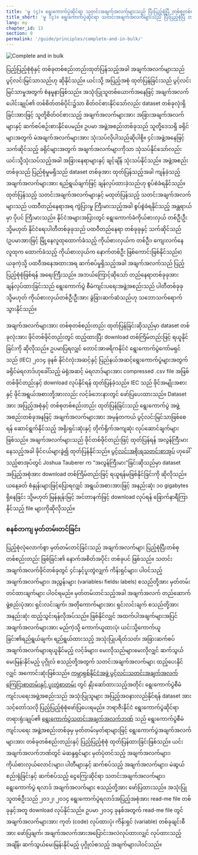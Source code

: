 ```yaml
---
title: 'မူ (၄)။ ရွေးကောက်ပွဲဆိုင်ရာ သတင်းအချက်အလက်များသည် ပြီးပြည့်စုံပြီ တစ်စုတစ်စည်းတည်း ဖြစ်သည့်အခါ ပွင့်လင်းမြင်သာမှုရှိသည်။'
title_short: 'မူ (၄)။ ရွေးကောက်ပွဲဆိုင်ရာ သတင်းအချက်အလက်များသည် ပြီးပြည့်စုံပြီ တစ်စုတစ်စည်းတည်း ဖြစ်သည့်အခါ ပွင့်လင်းမြင်သာမှုရှိသည်။'
lang: my
chapter_id: 13
section: 9
permalink: '/guide/principles/complete-and-in-bulk/'
---
```


![Complete and in bulk](/images/inventory/principles/complete-and-in-bulk.png)

ပြည့်ပြည့်စုံစုံနှင့် တစ်ခုတစ်စည်းတည်းထုတ်ပြန်သည့်အခါ အချက်အလက်များသည် ပွင့်လင်းမြင်သာသည်ဟု ဆိုနိုင်သည်။ ယင်းသို့ အပြည့်အစုံ ထုတ်ပြန်ခြင်းသည် ပွင့်လင်းမြင်သာမှုအတွက် စံနမူနာဖြစ်သည်။ အသုံးပြုသူတစ်ယောက်အနေဖြင့် အချက်အလက်ပေါင်းချုပ်၏ တစ်စိတ်တစ်ပိုင်း၌သာ စိတ်ဝင်စားနိုင်သော်လည်း dataset တစ်ခုလုံးရှိခြင်းအားဖြင့် သူတို့စိတ်ဝင်စားသည့် အချက်အလက်များအား အခြားအချက်အလက်များနှင့် ဆက်စပ်စဉ်းစားနိုင်ပေမည်။ ဥပမာ အဖွဲ့အစည်းတစ်ခုသည် သူတို့​ဒေသရှိ ခရိုင်များအတွက် မဲအချက်အလက်များအား သုံးသပ်လိုပါသည်ဆိုပါစို့။ ၄င်းအဖွဲ့အနေဖြင့် သက်ဆိုင်သည့် ခရိုင်များအတွက် အချက်အလက်များကိုသာ သုံသပ်နိုင်သော်လည်း ယင်းသို့သုံးသပ်သည့်အခါ အခြားနေရာများနှင့် ချင့်ချိန် သုံးသပ်နိုင်သည်။ အဖွဲ့အစည်းတစ်ခုသည် ပြည်စုံမှုမရှိသည် dataset တစ်ခုအား ထုတ်ပြန်သည့်အခါ ကျန်ခဲ့သည့် အချက်အလက်များအား ရည်ရွယ်ချက်ဖြင့် ချန်လှပ်ထားခဲ့သည်ဟု စွပ်စဲခံရနိုင်သည်။ ထုတ်ပြန်သည့် သတင်းအချက်အလက်များနှင့် မထုတ်ပြန်သည့် သတင်းအချက်အလက်များသည် ပထဝီတည်နေရာအရ ကွဲပြားမှု ကြီးမားသည့်အခါ စွပ်စွဲခံရနိုင်သည့် အန္တရာယ်မှာ ပိုပင် ကြီးမားသည်။ နိုင်ငံအများအပြားတွင် ရွေးကောက်ခံကိုယ်စားလှယ် တစ်ဦးဦး သို့မဟုတ် နိုင်ငံရေးပါတီတစ်ခုခုသည် ပထဝီတည်နေရာ တစ်ခုခုနှင့် သက်ဆိုင်သည် (ဥပမာအားဖြင့် မြို့နေလူထုထောက်ခံသည့် ကိုယ်စားလှယ်က တစ်ဦး၊ ကျေးလက်နေလူထုက ထောက်ခံသည့် ကိုယ်စားလှယ်က နောက်တစ်ဦး ဖြစ်ကောင်းဖြစ်နိုင်သည်။) ယခုကဲ့သို့ ပထဝီအနေအထားအရ ဆက်စပ်မှုရှိသည့်အခါ အချက်အလက်သည် ပြည့်ပြည့်စုံစုံဖြစ်ရန် အရေးကြီးသည်။ အဘယ်ကြောင့်ဆိုသော် တည်နေရာတစ်ခုခုအားချန်လှပ်ထားခြင်းသည် ရွေးကောက်ပွဲ စီမံကျင်းပရေးအဖွဲ့အစည်းသည် ပါတီတစ်ခုခု သို့မဟုတ် ကိုယ်စားလှယ်တစ်ဦးဦးအား ခွဲခြားဆက်ဆံသည်ဟု သဘောသက်ရောက်သွားနိုင်သည်။

အချက်အလက်များအား တစ်စုတစ်စည်းတည်း ထုတ်ပြန်ခြင်းဆိုသည်မှာ dataset တစ်ခုလုံးအား ဖိုင်တစ်ဖိုင်တည်းတွင် ထည့်ထားပြီး download တစ်ကြိမ်တည်းဖြင့် ရယူနိုင်ခြင်းကို ဆိုလိုသည်။ ဥပမာပြရလျှင် တောင်အာဖရိကနိုင်ငံ ရွေးကောက်ပွဲကော်မရှင်သည် (IEC) ၂၀၁၄ ခုနစ် နိုင်ငံလုံးအဆင့်နှင့် ပြည်နယ်အဆင့်ရွေးကောက်ပွဲများအတွက် ခရိုင်မဲရလာဒ်ဟုခေါ်သည့် မဲရုံအဆင့် မဲရလာဒ်များအား compressed .csv file အဖြစ် တစ်ဖိုင်တည်းနှင့် download လုပ်နိုင်ရန် ထုတ်ပြန်ခဲ့သည်။ IEC သည် ဖိုင်အမျိုးအစားနှင့် ဖိုင်အရွယ်အစားတို့အားလည်း လင့်ခ်ဘေးနားတွင် ဖော်ပြပေးထားသည်။ Dataset အား အပြည့်အစုံနှင့် တစ်စုတစ်စည်းတည်း ထုတ်ပြန်ခြင်းသည် ရွေးကောက်ပွဲ အဖွဲ့အစည်းတစ်ခုအနဖြင့် အချက်အလက်များအား အမှန်တကယ် ပွင့်လင်းမြင်သာဖြစ်စေရန် ဆောင်ရွက်နိုင်သည့် အရိုးရှင်းဆုံးနှင့် တိုက်ရိုက်အကျဆုံး လုပ်ဆောင်ချက်များ ဖြစ်သည်။ အချက်အလက်များသည် ဖိုင်တစ်ဖိုင်တည်းဖြင့် ထုတ်ပြန်ရန် အလွန်ကြီးမားနေသည့်အခါ ဖိုင်ငယ်များခွဲ၍ ထုတ်ပြန်နိုင်သည်။ [ပွင့်လင်းအစိုးရသတင်းစာအုပ်](https://opengovdata.io/2014/bulk-data-an-api/) ဟုခေါ်သည့်စာအုပ်တွင် Joshua Tauberer က “အလွန်ကြီးမား”ခြင်းဆိုသည်မှာ dataset အပြည့်အစုံအား download တစ်ကြိမ်တည်းဖြင့် ရယူရန်မဖြစ်နိုင်ခြင်းကို ဆိုလိုသည်။ ယနေ့ခတ် စံနှုန်းများဖြင့်ပြောရလျှင် အရွယ်အစားအားဖြင့် အနည်းဆုံး ၁၀ gigabytes ရှိနေခြင်း သို့မဟုတ် မြန်နှုန်းမြင့် အင်တာနက်ဖြင့် download လုပ်ရန် ခြောက်နာရီကြာနိုင်သည့် file များကိုဆိုလိုသည်။

### စနစ်တကျ မှတ်တမ်းတင်ခြင်း

ပြည့်စုံလုံလောက်စွာ မှတ်တမ်းတင်ခြင်းသည် အချက်အလက်များ ပြည့်စုံပြီးတစ်စုတစ်စည်းတည်း ဖြစ်ခြင်း၏ နောက်အစိတ်အပိုင်း တစ်ခုပင် ဖြစ်သည်။ သတင်းအချက်အလက်ဖိုင်တစ်ခုတွင် ၄င်းနှင့်ပူးတွဲလျှက် ကိန်းရှင်များ၊ ပါဝင်သည့်အချက်အလက်များ၊ အညွှန်းများ (variables၊ fields၊ labels) စသည်တို့အား မှတ်တမ်းတင်ထားချက်များ ပါဝင်ရမည်။ မှတ်တမ်းတင်သည့်အခါ အချက်အလက် တည်ဆောက်ဖွဲ့စည်းပုံအား ရှင်းလင်းချက်၊ အတိုကောက်များအား ရှင်းလင်းချက် စသည်တို့အား အနည်းဆုံး ထည့်သွင်းရန်လိုအပ်သည်။ ဖြစ်နိုင်လျှင် အထက်ပါအချက်များအပြင် အချက်အလက်များအား မည်ကဲ့သို့ ကောက်ယူထားပုံ၊ ယင်းသို့ကောက်ယူခြင်း၏ရည်ရွယ်ချက်၊ ရည်ရွယ်ထားသည့် အသုံးပြုပရိတ်သတ်၊ အခြားဆက်စပ် အချက်အလက်များရယူနိုင်မည့် လင့်ခ်များ၊ မေးလိုသည်များမေးလိုလျှင် ဆက်သွယ်မေးမြန်းနိုင်မည့် ပုဂ္ဂိုလ် စသည်တို့အတွက် သတင်းအချက်အလက်များ ထည့်ပေးနိုင်လျှင် အကောင်းဆုံးဖြစ်သည်။ [ကမ္ဘာရှစ်နိုင်ငံအဖွဲ့ ပွင့်လင်းသတင်းအချက်အလက်ကြေငြာစာတမ်းနှင့် ပူးတွဲစာတမ်း](https://www.gov.uk/government/publications/open-data-charter/g8-open-data-charter-and-technical-annex#principle-1-open-data-by-default) တွင် နှိုးဆော်ထားသည့်အတိုင်း ရွေးကောက်ပွဲစီမံကျင်းပရေးအဖွဲ့အစည်းသည် အသုံးပြုသူများ အပြည့်အဝနားလည်နိုင်ရန် dataset အား သင့်တော်သလို ပြည့်ပြည့်စုံစုံဖော်ပြပေးရမည်။ ဘရာဇီးနိုင်ငံ ရွေးကောက်ပွဲဆိုင်ရာ တရားရုံးချုပ်၏ [ရွေးကောက်ပွဲသတင်းအချက်အလက်ဘဏ်](http://www.tse.jus.br/hotSites/pesquisas-eleitorais/index.html) သည် ရွေးကောက်ပွဲစီမံကျင်းပရေး အဖွဲ့အစည်းတစ်ခုမှ မှတ်တမ်းမှတ်ရာများဖြင့် ရွေးကောက်ပွဲအချက်အလက်များအား တစ်ခုတစ်စည်းတည်းနှင့် ပြည့်ပြည့်စုံစုံ ထုတ်ပြန်ထားခြင်းဖြစ်သည်။ ယင်းအချက်အလက်ဘဏ်တွင် မဲဆန္ဒရှင်များ မှတ်ပုံတင်သည့် အချက်အလက်များ၊ ကိုယ်စားလှယ်လောင်းများ၊ ပါတီများနှင့် ဆက်စပ်သည့် အချက်အလက်များ၊ မဲဆွယ်စည်းရုံခြင်းနှင့် ဆက်စပ်သည့် ငွေကြေးဆိုင်ရာ သတင်းအချက်အလက်များ၊ ရွေးကောက်ပွဲ ရလာဒ် အချက်အလက်များ စသည်တို့အား ဖော်ပြထားသည်။ အသုံးပြုသူတစ်ဦးသည် ၂၀၁၂၊ ၂၀၁၄ ရွေးကောက်ပွဲရလာဒ်အပြည့်အစုံအား read-me file တစ်ခုနှင့်အတူ download လုပ်နိုင်သည်။ ဥပမာ ၂၀၁၄ ခုနစ်အတွက် read-me file တွင် အချက်အလက်များအား ကုတ် (code) လုပ်ထားပုံ၊ ကိန်းရှင် (variable) တစ်ခုချင်းစီအား ဖော်ပြချက်၊ အချက်အလက်အားအပြောင်းအလဲလုပ်ထားလျှင် လုပ်ထားသည့်အချိန်၊ ဆက်သွယ်မေးမြန်းနိုင်မည့် ပုဂ္ဂိုလ်စသည့် အချက်များပါဝင်သည်။
